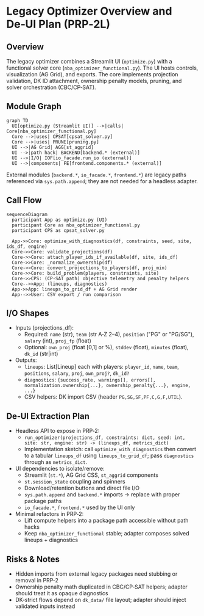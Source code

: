 # Legacy Optimizer Overview and De‑UI Plan (PRP‑2L)

## Overview
The legacy optimizer combines a Streamlit UI (`optimize.py`) with a functional solver core (`nba_optimizer_functional.py`). The UI hosts controls, visualization (AG Grid), and exports. The core implements projection validation, DK ID attachment, ownership penalty models, pruning, and solver orchestration (CBC/CP‑SAT).

## Module Graph
```mermaid
graph TD
  UI[optimize.py (Streamlit UI)] -->|calls| Core[nba_optimizer_functional.py]
  Core -->|uses| CPSAT[cpsat_solver.py]
  Core -->|uses| PRUNE[pruning.py]
  UI -->|AG Grid| AGG[st_aggrid]
  UI -->|path hack| BACKEND[backend.* (external)]
  UI -->|I/O| IOF[io_facade.run_io (external)]
  UI -->|components| FE[frontend.components.* (external)]
```

External modules (`backend.*`, `io_facade.*`, `frontend.*`) are legacy paths referenced via `sys.path.append`; they are not needed for a headless adapter.

## Call Flow
```mermaid
sequenceDiagram
  participant App as optimize.py (UI)
  participant Core as nba_optimizer_functional.py
  participant CPS as cpsat_solver.py

  App->>Core: optimize_with_diagnostics(df, constraints, seed, site, ids_df, engine)
  Core->>Core: validate_projections(df)
  Core->>Core: attach_player_ids_if_available(df, site, ids_df)
  Core->>Core: _normalize_ownership(df)
  Core->>Core: convert_projections_to_players(df, proj_min)
  Core->>Core: build_problem(players, constraints, site)
  Core->>CPS: (CP‑SAT path) objective telemetry and penalty helpers
  Core-->>App: (lineups, diagnostics)
  App->>App: lineups_to_grid_df + AG Grid render
  App-->>User: CSV export / run comparison
```

## I/O Shapes
- Inputs (projections_df):
  - Required: `name` (str), `team` (str A‑Z 2–4), `position` ("PG" or "PG/SG"), `salary` (int), `proj_fp` (float)
  - Optional: `own_proj` (float [0,1] or %), `stddev` (float), `minutes` (float), `dk_id` (str|int)
- Outputs:
  - `lineups`: List[Lineup] each with players: `player_id`, `name`, `team`, `positions`, `salary`, `proj`, `own_proj?`, `dk_id?`
  - `diagnostics`: `{success_rate, warnings[], errors[], normalization.ownership{...}, ownership_penalty{...}, engine, ...}`
  - CSV helpers: DK import CSV (header `PG,SG,SF,PF,C,G,F,UTIL`).

## De‑UI Extraction Plan
- Headless API to expose in PRP‑2:
  - `run_optimizer(projections_df, constraints: dict, seed: int, site: str, engine: str) -> (lineups_df, metrics_dict)`
  - Implementation sketch: call `optimize_with_diagnostics` then convert to a tabular `lineups_df` using `lineups_to_grid_df`; pass `diagnostics` through as `metrics_dict`.
- UI dependencies to isolate/remove:
  - Streamlit (`st.*`), AG Grid CSS, `st_aggrid` components
  - `st.session_state` coupling and spinners
  - Download/retention buttons and direct file I/O
  - `sys.path.append` and `backend.*` imports → replace with proper package paths
  - `io_facade.*`, `frontend.*` used by the UI only
- Minimal refactors in PRP‑2:
  - Lift compute helpers into a package path accessible without path hacks
  - Keep `nba_optimizer_functional` stable; adapter composes solved lineups + diagnostics

## Risks & Notes
- Hidden imports from external legacy packages need stubbing or removal in PRP‑2
- Ownership penalty math duplicated in CBC/CP‑SAT helpers; adapter should treat it as opaque diagnostics
- DK‑strict flows depend on `dk_data/` file layout; adapter should inject validated inputs instead

